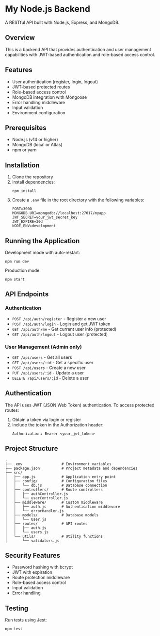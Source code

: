 # My Node.js Backend

A RESTful API built with Node.js, Express, and MongoDB.

## Overview

This is a backend API that provides authentication and user management capabilities with JWT-based authentication and role-based access control.

## Features

- User authentication (register, login, logout)
- JWT-based protected routes
- Role-based access control
- MongoDB integration with Mongoose
- Error handling middleware
- Input validation
- Environment configuration

## Prerequisites

- Node.js (v14 or higher)
- MongoDB (local or Atlas)
- npm or yarn

## Installation

1. Clone the repository
2. Install dependencies:
   ```
   npm install
   ```
3. Create a `.env` file in the root directory with the following variables:
   ```
   PORT=3000
   MONGODB_URI=mongodb://localhost:27017/myapp
   JWT_SECRET=your_jwt_secret_key
   JWT_EXPIRE=30d
   NODE_ENV=development
   ```

## Running the Application

Development mode with auto-restart:
```
npm run dev
```

Production mode:
```
npm start
```

## API Endpoints

### Authentication

- `POST /api/auth/register` - Register a new user
- `POST /api/auth/login` - Login and get JWT token
- `GET /api/auth/me` - Get current user info (protected)
- `GET /api/auth/logout` - Logout user (protected)

### User Management (Admin only)

- `GET /api/users` - Get all users
- `GET /api/users/:id` - Get a specific user
- `POST /api/users` - Create a new user
- `PUT /api/users/:id` - Update a user
- `DELETE /api/users/:id` - Delete a user

## Authentication

The API uses JWT (JSON Web Token) authentication. To access protected routes:

1. Obtain a token via login or register
2. Include the token in the Authorization header:
   ```
   Authorization: Bearer <your_jwt_token>
   ```

## Project Structure

```
.
├── .env                  # Environment variables
├── package.json          # Project metadata and dependencies
├── src/
│   ├── app.js            # Application entry point
│   ├── config/           # Configuration files
│   │   └── db.js         # Database connection
│   ├── controllers/      # Route controllers
│   │   ├── authController.js
│   │   └── userController.js
│   ├── middleware/       # Custom middleware
│   │   ├── auth.js       # Authentication middleware
│   │   └── errorHandler.js
│   ├── models/           # Database models
│   │   └── User.js
│   ├── routes/           # API routes
│   │   ├── auth.js
│   │   └── users.js
│   └── utils/            # Utility functions
│       └── validators.js
```

## Security Features

- Password hashing with bcrypt
- JWT with expiration
- Route protection middleware
- Role-based access control
- Input validation
- Error handling

## Testing

Run tests using Jest:
```
npm test
